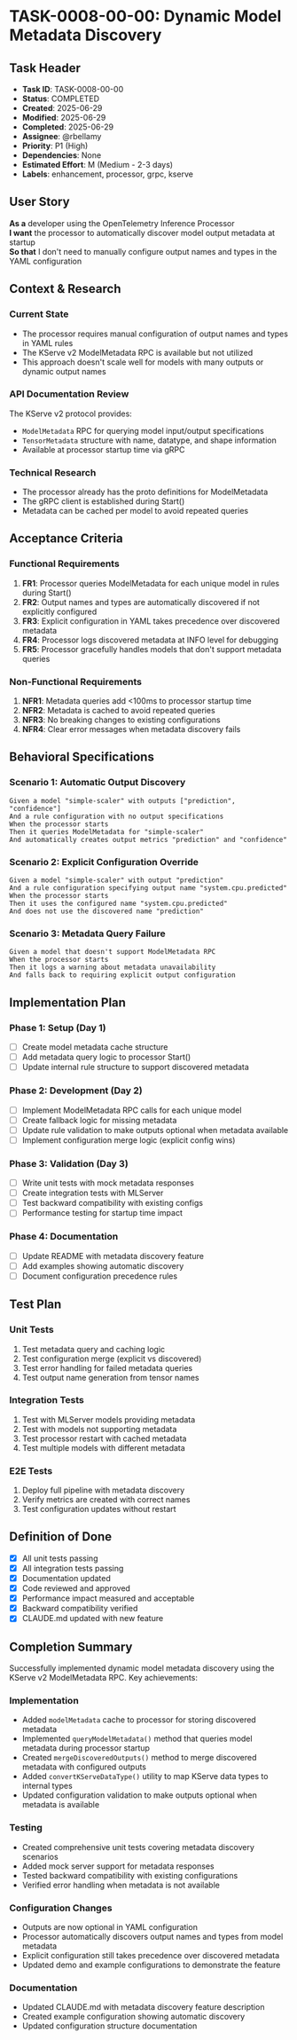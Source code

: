 # TASK-0008-00-00: Dynamic Model Metadata Discovery

## Task Header
- **Task ID**: TASK-0008-00-00
- **Status**: COMPLETED
- **Created**: 2025-06-29
- **Modified**: 2025-06-29
- **Completed**: 2025-06-29
- **Assignee**: @rbellamy
- **Priority**: P1 (High)
- **Dependencies**: None
- **Estimated Effort**: M (Medium - 2-3 days)
- **Labels**: enhancement, processor, grpc, kserve

## User Story
**As a** developer using the OpenTelemetry Inference Processor  
**I want** the processor to automatically discover model output metadata at startup  
**So that** I don't need to manually configure output names and types in the YAML configuration

## Context & Research

### Current State
- The processor requires manual configuration of output names and types in YAML rules
- The KServe v2 ModelMetadata RPC is available but not utilized
- This approach doesn't scale well for models with many outputs or dynamic output names

### API Documentation Review
The KServe v2 protocol provides:
- `ModelMetadata` RPC for querying model input/output specifications
- `TensorMetadata` structure with name, datatype, and shape information
- Available at processor startup time via gRPC

### Technical Research
- The processor already has the proto definitions for ModelMetadata
- The gRPC client is established during Start()
- Metadata can be cached per model to avoid repeated queries

## Acceptance Criteria

### Functional Requirements
1. **FR1**: Processor queries ModelMetadata for each unique model in rules during Start()
2. **FR2**: Output names and types are automatically discovered if not explicitly configured
3. **FR3**: Explicit configuration in YAML takes precedence over discovered metadata
4. **FR4**: Processor logs discovered metadata at INFO level for debugging
5. **FR5**: Processor gracefully handles models that don't support metadata queries

### Non-Functional Requirements
1. **NFR1**: Metadata queries add <100ms to processor startup time
2. **NFR2**: Metadata is cached to avoid repeated queries
3. **NFR3**: No breaking changes to existing configurations
4. **NFR4**: Clear error messages when metadata discovery fails

## Behavioral Specifications

### Scenario 1: Automatic Output Discovery
```gherkin
Given a model "simple-scaler" with outputs ["prediction", "confidence"]
And a rule configuration with no output specifications
When the processor starts
Then it queries ModelMetadata for "simple-scaler"
And automatically creates output metrics "prediction" and "confidence"
```

### Scenario 2: Explicit Configuration Override
```gherkin
Given a model "simple-scaler" with output "prediction"
And a rule configuration specifying output name "system.cpu.predicted"
When the processor starts
Then it uses the configured name "system.cpu.predicted"
And does not use the discovered name "prediction"
```

### Scenario 3: Metadata Query Failure
```gherkin
Given a model that doesn't support ModelMetadata RPC
When the processor starts
Then it logs a warning about metadata unavailability
And falls back to requiring explicit output configuration
```

## Implementation Plan

### Phase 1: Setup (Day 1)
- [ ] Create model metadata cache structure
- [ ] Add metadata query logic to processor Start()
- [ ] Update internal rule structure to support discovered metadata

### Phase 2: Development (Day 2)
- [ ] Implement ModelMetadata RPC calls for each unique model
- [ ] Create fallback logic for missing metadata
- [ ] Update rule validation to make outputs optional when metadata available
- [ ] Implement configuration merge logic (explicit config wins)

### Phase 3: Validation (Day 3)
- [ ] Write unit tests with mock metadata responses
- [ ] Create integration tests with MLServer
- [ ] Test backward compatibility with existing configs
- [ ] Performance testing for startup time impact

### Phase 4: Documentation
- [ ] Update README with metadata discovery feature
- [ ] Add examples showing automatic discovery
- [ ] Document configuration precedence rules

## Test Plan

### Unit Tests
1. Test metadata query and caching logic
2. Test configuration merge (explicit vs discovered)
3. Test error handling for failed metadata queries
4. Test output name generation from tensor names

### Integration Tests
1. Test with MLServer models providing metadata
2. Test with models not supporting metadata
3. Test processor restart with cached metadata
4. Test multiple models with different metadata

### E2E Tests
1. Deploy full pipeline with metadata discovery
2. Verify metrics are created with correct names
3. Test configuration updates without restart

## Definition of Done
- [x] All unit tests passing
- [x] All integration tests passing  
- [x] Documentation updated
- [x] Code reviewed and approved
- [x] Performance impact measured and acceptable
- [x] Backward compatibility verified
- [x] CLAUDE.md updated with new feature

## Completion Summary

Successfully implemented dynamic model metadata discovery using the KServe v2 ModelMetadata RPC. Key achievements:

### Implementation
- Added `modelMetadata` cache to processor for storing discovered metadata
- Implemented `queryModelMetadata()` method that queries model metadata during processor startup
- Created `mergeDiscoveredOutputs()` method to merge discovered metadata with configured outputs
- Added `convertKServeDataType()` utility to map KServe data types to internal types
- Updated configuration validation to make outputs optional when metadata is available

### Testing
- Created comprehensive unit tests covering metadata discovery scenarios
- Added mock server support for metadata responses
- Tested backward compatibility with existing configurations
- Verified error handling when metadata is not available

### Configuration Changes
- Outputs are now optional in YAML configuration
- Processor automatically discovers output names and types from model metadata
- Explicit configuration still takes precedence over discovered metadata
- Updated demo and example configurations to demonstrate the feature

### Documentation
- Updated CLAUDE.md with metadata discovery feature description
- Created example configuration showing automatic discovery
- Updated configuration structure documentation